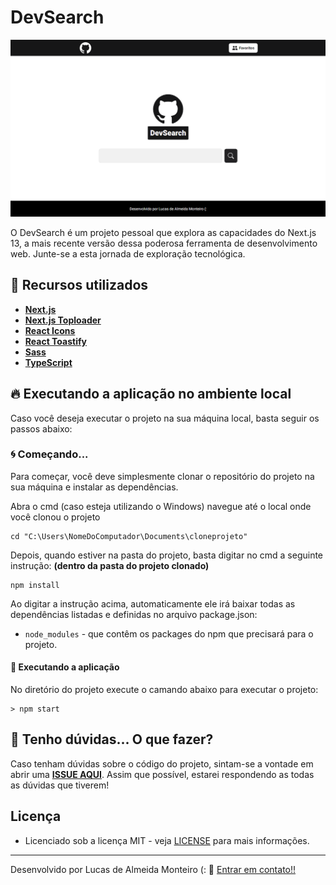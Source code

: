 # DevSearch

![Preview](https://github.com/lucasdealmeidadev/devsearch/blob/main/devsearch.png?raw=true)

O DevSearch é um projeto pessoal que explora as capacidades do Next.js 13, a mais recente versão dessa poderosa ferramenta de desenvolvimento web. Junte-se a esta jornada de exploração tecnológica.

## 🚀 Recursos utilizados

* **[Next.js](https://nextjs.org/)**
* **[Next.js Toploader](https://www.npmjs.com/package/nextjs-toploader)**
* **[React Icons](https://react-icons.github.io/react-icons/)**
* **[React Toastify](https://fkhadra.github.io/react-toastify/introduction)**
* **[Sass](https://www.npmjs.com/package/sass)**
* **[TypeScript](https://www.typescriptlang.org/)**

## 🔥 Executando a aplicação no ambiente local

Caso você deseja executar o projeto na sua máquina local, basta seguir os passos abaixo:

### 🌀 Começando... 

Para começar, você deve simplesmente clonar o repositório do projeto na sua máquina e instalar as dependências.

Abra o cmd (caso esteja utilizando o Windows) navegue até o local onde você clonou o projeto

```
cd "C:\Users\NomeDoComputador\Documents\cloneprojeto"
```

Depois, quando estiver na pasta do projeto, basta digitar no cmd a seguinte instrução: **(dentro da pasta do projeto clonado)**

```
npm install
```

Ao digitar a instrução acima, automaticamente ele irá baixar todas as dependências listadas e definidas no arquivo package.json:

* `node_modules` - que contêm os packages do npm que precisará para o projeto.

#### 💨 Executando a aplicação 

No diretório do projeto execute o camando abaixo para executar o projeto:

```
> npm start
```

## 🚩 Tenho dúvidas... O que fazer? 

Caso tenham dúvidas sobre o código do projeto, sintam-se a vontade em abrir uma **[ISSUE AQUI](https://github.com/lucasdealmeidadev/devsearch/issues)**. Assim que possível, estarei respondendo as todas as dúvidas que tiverem!

## Licença

* Licenciado sob a licença MIT - veja [LICENSE](https://github.com/lucasdealmeidadev/devsearch/blob/main/LICENCE) para mais informações.

----------

Desenvolvido por Lucas de Almeida Monteiro (:  👋  [ Entrar em contato!!](https://www.linkedin.com/in/lucas-de-almeida-monteiro)
